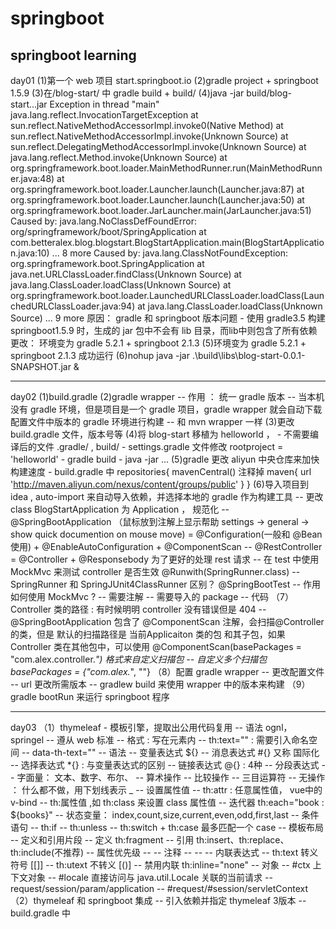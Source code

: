 # springboot
springboot learning
-------------------------------------------
day01
(1)第一个 web 项目 start.springboot.io
(2)gradle project + springboot 1.5.9
(3)在/blog-start/ 中 gradle build
    + build/
(4)java -jar build/blog-start...jar
    Exception in thread "main" java.lang.reflect.InvocationTargetException
        at sun.reflect.NativeMethodAccessorImpl.invoke0(Native Method)
        at sun.reflect.NativeMethodAccessorImpl.invoke(Unknown Source)
        at sun.reflect.DelegatingMethodAccessorImpl.invoke(Unknown Source)
        at java.lang.reflect.Method.invoke(Unknown Source)
        at org.springframework.boot.loader.MainMethodRunner.run(MainMethodRunner.java:48)
        at org.springframework.boot.loader.Launcher.launch(Launcher.java:87)
        at org.springframework.boot.loader.Launcher.launch(Launcher.java:50)
        at org.springframework.boot.loader.JarLauncher.main(JarLauncher.java:51)
  Caused by: java.lang.NoClassDefFoundError: org/springframework/boot/SpringApplication
        at com.betteralex.blog.blogstart.BlogStartApplication.main(BlogStartApplication.java:10)
        ... 8 more
  Caused by: java.lang.ClassNotFoundException: org.springframework.boot.SpringApplication
        at java.net.URLClassLoader.findClass(Unknown Source)
        at java.lang.ClassLoader.loadClass(Unknown Source)
        at org.springframework.boot.loader.LaunchedURLClassLoader.loadClass(LaunchedURLClassLoader.java:94)
        at java.lang.ClassLoader.loadClass(Unknown Source)
        ... 9 more
    原因： gradle 和 springboot 版本问题 - 使用 gradle3.5 构建 springboot1.5.9 时，生成的 jar 包中不会有 lib 目录，而lib中则包含了所有依赖
    更改： 环境变为 gradle 5.2.1 + springboot 2.1.3
(5)环境变为 gradle 5.2.1 + springboot 2.1.3 成功运行
(6)nohup java -jar .\build\libs\blog-start-0.0.1-SNAPSHOT.jar &

-----------------------------------------------------------------------
day02
(1)build.gradle
(2)gradle wrapper
	-- 作用 ： 统一 gradle 版本
	-- 当本机没有 gradle 环境，但是项目是一个 gradle 项目，gradle wrapper 就会自动下载配置文件中版本的 gradle 环境进行构建
	-- 和 mvn wrapper 一样
(3)更改 build.gradle 文件，版本号等
(4)将 blog-start 移植为 helloworld ，
    - 不需要编译后的文件 .gradle/ , build/
    - settings.gradle 文件修改 rootproject = 'helloworld'
    - gradle build
    - java -jar ...
(5)gradle 更改 aliyun 中央仓库来加快构建速度
    - build.gradle 中 
    repositories{
        mavenCentral() 注释掉
        maven{
            url 'http://maven.aliyun.com/nexus/content/groups/public'
        }
    }
(6)导入项目到 idea , auto-import 来自动导入依赖，并选择本地的 gradle 作为构建工具
    -- 更改 class BlogStartApplication 为 Application ， 规范化
    -- @SpringBootApplication （鼠标放到注解上显示帮助 settings -> general -> show quick documention on mouse move)
        = @Configuration(一般和 @Bean 使用) + @EnableAutoConfiguration + @ComponentScan
    -- @RestController
        = @Controller + @Responsebody 为了更好的处理 rest 请求
    -- 在 test 中使用MockMvc 来测试 controller 是否生效
        @Runwith(SpringRunner.class)
            -- SpringRunner 和 SpringJUnit4ClassRunner 区别？
        @SpringBootTest
            -- 作用
        如何使用 MockMvc ?
			-- 需要注解
			-- 需要导入的 package
			-- 代码
（7）Controller 类的路径 : 有时候明明 controller 没有错误但是 404
	-- @SpringBootApplication 包含了 @ComponentScan 注解，会扫描@Controller 的类，但是 默认的扫描路径是 当前Applicaiton 类的包
		和其子包，如果Controller 类在其他包中，可以使用 @ComponentScan(basePackages = "com.alex.controller.*") 格式来自定义扫描包
	-- 自定义多个扫描包 basePackages = {"com.alex.*", ""}
（8）配置 gradle wrapper
	-- 更改配置文件 
		-- url 更改所需版本
		-- gradlew build 来使用 wrapper 中的版本来构建
（9）gradle bootRun 来运行 springboot 程序

-----------------------------------------------------------------------
day03
（1）thymeleaf - 模板引擎，提取出公用代码复用
		-- 语法 ognl， springel
		-- 遵从 web 标准
		-- 格式 : 写在元素内
			-- th:text="" : 需要引入命名空间
			-- data-th-text="" 
		-- 语法
			-- 变量表达式 ${}
			-- 消息表达式 #{} 又称 国际化
			-- 选择表达式 *{} : 与变量表达式的区别
			-- 链接表达式 @{} : 4种
			-- 分段表达式 
			-- 字面量： 文本、数字、布尔、
			-- 算术操作
			-- 比较操作
			-- 三目运算符
			-- 无操作 ： 什么都不做，用下划线表示 _
		-- 设置属性值
			-- th:attr : 任意属性值， vue中的 v-bind
			-- th:属性值 ,如 th:class 来设置 class 属性值
		-- 迭代器 th:each="book : ${books}"
			-- 状态变量： index,count,size,current,even,odd,first,last
		-- 条件语句
			-- th:if
			-- th:unless
			-- th:switch + th:case 最多匹配一个 case
		-- 模板布局
			-- 定义和引用片段 
				-- 定义 th:fragment
				-- 引用 th:insert、th:replace、th:include(不推荐)
		-- 属性优先级
			-- 
		-- 注释
			-- <!--/* */-->
			-- <!--/*/ /*/-->
		-- 内联表达式
			-- th:text 转义符号 [[]]
			-- th:utext 不转义  [()]
			-- 禁用内联 th:inline="none"
		-- 对象
			-- #ctx 上下文对象
			-- #locale	直接访问与 java.util.Locale 关联的当前请求
			-- request/session/param/application
			-- #request/#session/servletContext
（2）thymeleaf 和 springboot 集成
		-- 引入依赖并指定 thymeleaf 3版本 
			-- build.gradle 中
			

		
    


